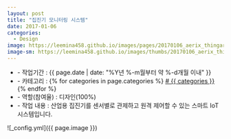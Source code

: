 ```yaml
---
layout: post
title: "집진기 모니터링 시스템"
date: 2017-01-06
categories:
  - Design
image: https://leemina458.github.io/images/pages/20170106_aerix_thingarx.png
image-sm: https://leemina458.github.io/images/thumbs/20170106_aerix_thingarx.png
---
```


<ul class="inform">
	<li class="preview__date" itemprop="datePublished" datetime="{{ page.date | date_to_xmlschema }}">- 작업기간 : {{ page.date | date: "%Y년 %-m월부터 약 %-d개월 이내" }}</li>
	<li class="preview__category" itemprop="description">- 카테고리 :
		{% for categories in page.categories %}
           <a href="/category/{{ categories }}/"># {{ categories }}</a>     
      	{% endfor %}</li>
	<li class="preview__role" itemprop="role">- 역할(참여율) : 디자인(100%)</li>
	<li class="preview__excerpt" itemprop="description">- 작업 내용 : 산업용 집진기를 센서별로 관제하고 원격 제어할 수 있는 스마트 IoT 시스템입니다.</li>
	<!-- <li class="preview__link" itemprop="link">- 더보기 : <a href="{{ page.link }}" target="_blank">{{ page.link }}</a></li> -->
</ul>


![_config.yml]({{ page.image }})